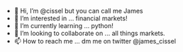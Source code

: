 - 👋 Hi, I’m @cissel but you can call me James
- 👀 I’m interested in ... financial markets!
- 🌱 I’m currently learning ... python! 
- 💞️ I’m looking to collaborate on ... all things markets. 
- 📫 How to reach me ... dm me on twitter @james_cissel

<!---
cissel/cissel is a ✨ special ✨ repository because its `README.md` (this file) appears on your GitHub profile.
You can click the Preview link to take a look at your changes.
--->
